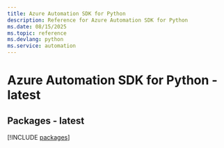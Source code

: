 ```yaml
---
title: Azure Automation SDK for Python
description: Reference for Azure Automation SDK for Python
ms.date: 08/15/2025
ms.topic: reference
ms.devlang: python
ms.service: automation
---
```

# Azure Automation SDK for Python - latest
## Packages - latest
[!INCLUDE [packages](automation-index.md)]